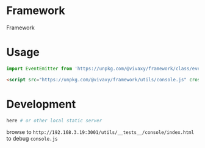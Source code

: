 # Framework

Framework

# Usage

```js
import EventEmitter from 'https://unpkg.com/@vivaxy/framework/class/event-emitter.js';
```

```html
<script src="https://unpkg.com/@vivaxy/framework/utils/console.js" crossorigin="anonymous"></script>
```

# Development

```sh
here # or other local static server
```

browse to `http://192.168.3.19:3001/utils/__tests__/console/index.html` to debug `console.js`
